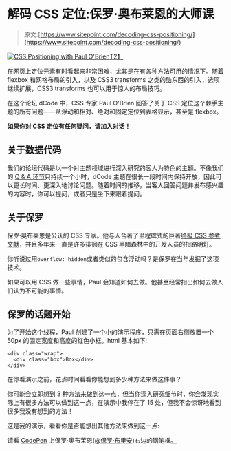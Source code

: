 # 解码 CSS 定位:保罗·奥布莱恩的大师课

> 原文:[https://www.sitepoint.com/decoding-css-positioning/](https://www.sitepoint.com/decoding-css-positioning/)

[![CSS Positioning with Paul O'Brien](../Images/08b69d8b589915ca73be0daa2ed401fa.png)T2】](https://www.sitepoint.com/community/t/dcode-understanding-css-positioning/231154)

在网页上定位元素有时看起来非常困难，尤其是在有各种方法可用的情况下。随着 flexbox 和网格布局的引入，以及 CSS3 transforms 之类的酷东西的引入，选项继续扩展，CSS3 transforms 也可以用于惊人的布局技巧。

在这个论坛 dCode 中，CSS 专家 Paul O'Brien 回答了关于 CSS 定位这个棘手主题的所有问题——从浮动和相对、绝对和固定定位到表格显示，甚至是 flexbox。

**如果你对 CSS 定位有任何疑问，[请加入对话](https://www.sitepoint.com/community/t/dcode-understanding-css-positioning/231154)！**

## 关于数据代码

我们的论坛代码是以一个对主题领域进行深入研究的客人为特色的主题。不像我们的 [Q & A 环节](https://www.sitepoint.com/community/tags/qa)只持续一个小时，dCode 主题在很长一段时间内保持开放，因此可以更长时间、更深入地讨论问题。随着时间的推移，当客人回答问题并发布感兴趣的内容时，你可以提问，或者只是坐下来跟着提问。

## 关于保罗

保罗·奥布莱恩是公认的 CSS 专家。他与人合著了里程碑式的巨著[终极 CSS 参考文献](https://www.sitepoint.com/premium/books/the-ultimate-css-reference)，并且多年来一直是许多徘徊在 CSS 黑暗森林中的开发人员的指路明灯。

你听说过用`overflow: hidden`或者类似的包含浮动吗？是保罗在当年发掘了这项技术。

如果可以用 CSS 做一些事情，Paul 会知道如何去做。他甚至经常指出如何去做人们认为不可能的事情。

## 保罗的话题开始

为了开始这个线程，Paul 创建了一个小的演示程序，只需在页面右侧放置一个 50px 的固定宽度和高度的红色小框。html 基本如下:

```
<div class="wrap">
  <div class="box">Box</div>
</div>
```

在你看演示之前，花点时间看看你能想到多少种方法来做这件事？

你可能会立即想到 3 种方法来做到这一点，但当你深入研究细节时，你会发现实际上有很多方法可以做到这一点，在演示中我停在了 15 处，但我不会惊讶地看到很多我没有想到的方法！

这是我的演示，看看你是否能想出其他方法来做到这一点:

请看 [CodePen](http://codepen.io) 上保罗·奥布莱恩([@保罗·布里安](http://codepen.io/paulobrien))右边的钢笔框[。](http://codepen.io/paulobrien/pen/WxdvKa/)